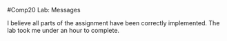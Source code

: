 #Comp20 Lab: Messages

I believe all parts of the assignment have been correctly implemented.
The lab took me under an hour to complete.

